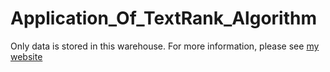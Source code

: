 # Application_Of_TextRank_Algorithm

Only data is stored in this warehouse. For more information, please see [my website](https://rinjilee.com/_posts/2020-05-28-%E6%96%87%E6%9C%AC%E6%91%98%E8%A6%81%E4%B8%8E%E5%85%B3%E9%94%AE%E8%AF%8DTextRank%E7%AE%97%E6%B3%95%E8%A7%86%E8%A7%92%E4%B8%8B%E7%9A%84%E6%94%BF%E5%BA%9C%E5%B7%A5%E4%BD%9C%E6%8A%A5%E5%91%8A%E5%8F%98%E5%8C%96/)
